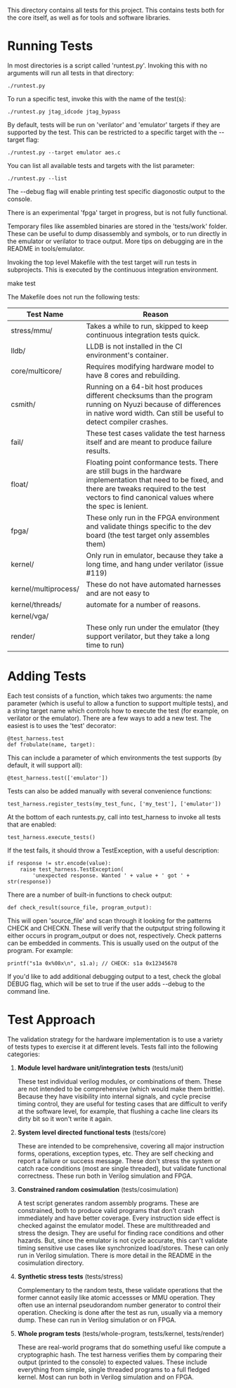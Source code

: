 This directory contains all tests for this project. This contains tests both
for the core itself, as well as for tools and software libraries.

# Running Tests

In most directories is a script called 'runtest.py'. Invoking this with no
arguments will run all tests in that directory:

    ./runtest.py

To run a specific test, invoke this with the name of the test(s):

    ./runtest.py jtag_idcode jtag_bypass

By default, tests will be run on 'verilator' and 'emulator' targets if they
are supported by the test. This can be restricted to a specific target with the
--target flag:

    ./runtest.py --target emulator aes.c

You can list all available tests and targets with the list parameter:

    ./runtest.py --list

The --debug flag will enable printing test specific diagonostic output to the
console.

There is an experimental 'fpga' target in progress, but is not fully functional.

Temporary files like assembled binaries are stored in the 'tests/work' folder.
These can be useful to dump disassembly and symbols, or to run directly in
the emulator or verilator to trace output. More tips on debugging are in the
README in tools/emulator.

Invoking the top level Makefile with the test target will run tests in subprojects.
This is executed by the continuous integration environment.

   make test

The Makefile does not run the following tests:

| Test Name            | Reason       |
|----------------------|--------------|
| stress/mmu/          | Takes a while to run, skipped to keep continuous integration tests quick.
| lldb/                | LLDB is not installed in the CI environment's container. |
| core/multicore/      |  Requires modifying hardware model to have 8 cores and rebuilding.
| csmith/              | Running on a 64-bit host produces different checksums than the program running on Nyuzi because of differences in native word width. Can still be useful to detect compiler crashes. |
| fail/                | These test cases validate the test harness itself and are meant to produce failure results. |
| float/               | Floating point conformance tests. There are still bugs in the hardware implementation that need to be fixed, and there are tweaks required to the test vectors to find canonical values where the spec is lenient. |
| fpga/                | These only run in the FPGA environment and validate things specific to the dev board (the test target only assembles them) |
| kernel/              | Only run in emulator, because they take a long time, and hang under verilator (issue #119) |
| kernel/multiprocess/ | These do not have automated harnesses and are not easy to
| kernel/threads/      |   automate for a number of reasons.
| kernel/vga/          |
| render/              | These only run under the emulator (they support verilator, but they take a long time to run)

# Adding Tests

Each test consists of a function, which takes two arguments: the name parameter (which
is useful to allow a function to support multiple tests), and a string target name which
controls how to execute the test (for example, on verilator or the emulator).
There are a few ways to add a new test. The easiest is to uses the 'test' decorator:

    @test_harness.test
    def frobulate(name, target):

This can include a parameter of which environments the test supports (by default, it will
support all):

    @test_harness.test(['emulator'])

Tests can also be added manually with several convenience functions:

    test_harness.register_tests(my_test_func, ['my_test'], ['emulator'])

At the bottom of each runtests.py, call into test_harness to invoke all tests that
are enabled:

    test_harness.execute_tests()

If the test fails, it should throw a TestException, with a useful description:

    if response != str.encode(value):
        raise test_harness.TestException(
            'unexpected response. Wanted ' + value + ' got ' + str(response))

There are a number of built-in functions to check output:

    def check_result(source_file, program_output):

This will open 'source_file' and scan through it looking for the patterns CHECK and CHECKN.
These will verify that the outputput string following it either occurs in program_output or
does not, respectively. Check patterns can be embedded in comments. This is usually used
on the output of the program. For example:

    printf("s1a 0x%08x\n", s1.a); // CHECK: s1a 0x12345678

If you'd like to add additional debugging output to a test, check the global DEBUG
flag, which will be set to true if the user adds --debug to the command line.

# Test Approach

The validation strategy for the hardware implementation is to use a variety
of tests types to exercise it at different levels. Tests fall into the following
categories:

1. **Module level hardware unit/integration tests** (tests/unit)

   These test individual verilog modules, or combinations of them. These are
   not intended to be comprehensive (which would make them brittle).
   Because they have visibility into internal signals, and cycle precise
   timing control, they are useful for testing cases that are difficult to verify
   at the software level, for example, that flushing a cache line clears its
   dirty bit so it won't write it again.

2. **System level directed functional tests** (tests/core)

   These are intended to be comprehensive, covering all major instruction forms,
   operations, exception types, etc. They are self checking and report a failure
   or success message. These don't stress the system or catch race conditions
   (most are single threaded), but validate functional correctness. These run both
   in Verilog simulation and FPGA.

3. **Constrained random cosimulation** (tests/cosimulation)

   A test script generates random assembly programs. These are constrained,
   both to produce valid programs that don't crash immediately and have better
   coverage. Every instruction side effect is checked against the emulator model.
   These are multithreaded and stress the design. They are useful for finding
   race conditions and other hazards. But, since the emulator is not cycle
   accurate, this can't validate timing sensitive use cases like synchronized
   load/stores. These can only run in Verilog simulation. There is more detail
   in the README in the cosimulation directory.

4. **Synthetic stress tests** (tests/stress)

   Complementary to the random tests, these validate operations that the former
   cannot easily like atomic accessses or MMU operation. They often use an internal
   pseudorandom number generator to control their operation. Checking is done
   after the test as run, usually via a memory dump. These can run in Verilog
   simulation or on FPGA.

5. **Whole program tests** (tests/whole-program, tests/kernel, tests/render)

   These are real-world programs that do something useful like compute a
   cryptographic hash. The test harness verifies them by comparing their
   output (printed to the console) to expected values. These include
   everything from simple, single threaded programs to a full fledged kernel.
   Most can run both in Verilog simulation and on FPGA.
